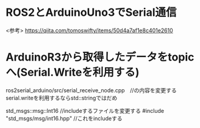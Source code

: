 # ROS2とArduinoUno3でSerial通信
<参考>
https://qiita.com/tomoswifty/items/50d4a7af1e8c401e2610

# ArduinoR3から取得したデータをtopicへ(Serial.Writeを利用する)
ros2serial_arduino/src/serial_receive_node.cpp　//の内容を変更する
serial.writeを利用するならstd::stringではだめ

std_msgs::msg::Int16  //includeするファイルを変更する
#include "std_msgs/msg/int16.hpp"  //これをincludeする


